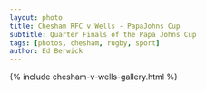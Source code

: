 ```yaml
---
layout: photo
title: Chesham RFC v Wells - PapaJohns Cup
subtitle: Quarter Finals of the Papa Johns Cup
tags: [photos, chesham, rugby, sport]
author: Ed Berwick
---
```


{% include chesham-v-wells-gallery.html %}

